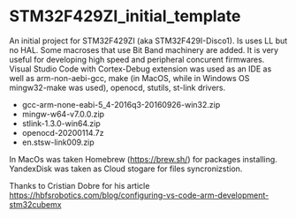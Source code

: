 # STM32F429ZI_initial_template

An initial project for STM32F429ZI (aka STM32F429I-Disco1). Is uses LL but no HAL. Some macroses that use Bit Band machinery are added. It is very useful for developing high speed and peripheral concurent firmwares.
Visual Studio Code with Cortex-Debug extension was used as an IDE as well as arm-non-aebi-gcc, make (in MacOS, while in Windows OS mingw32-make was used), openocd, stutils, st-link drivers.

- gcc-arm-none-eabi-5_4-2016q3-20160926-win32.zip
- mingw-w64-v7.0.0.zip
- stlink-1.3.0-win64.zip
- openocd-20200114.7z
- en.stsw-link009.zip

In MacOs was taken Homebrew (https://brew.sh/) for packages installing.
YandexDisk was taken as Cloud stogare for files syncronizstion.

Thanks to Cristian Dobre for his article https://hbfsrobotics.com/blog/configuring-vs-code-arm-development-stm32cubemx
